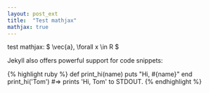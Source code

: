 ```yaml
---
layout: post_ext
title:  "Test mathjax"
mathjax: true
---
```



test mathjax: $ \vec{a}, \forall x \in R $


Jekyll also offers powerful support for code snippets:

{% highlight ruby %}
def print_hi(name)
  puts "Hi, #{name}"
end
print_hi('Tom')
#=> prints 'Hi, Tom' to STDOUT.
{% endhighlight %}
